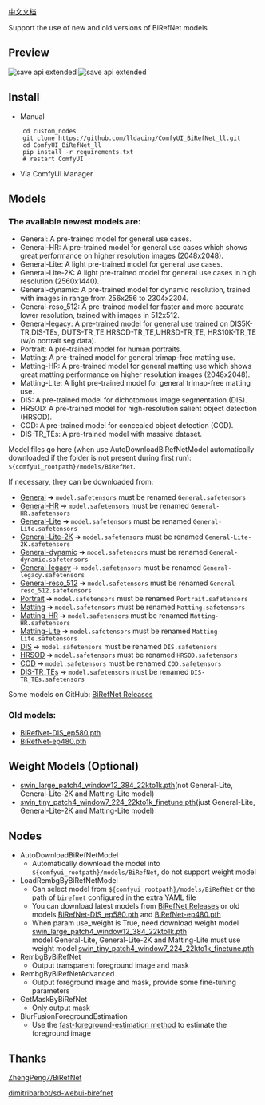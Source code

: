 [中文文档](README_CN.md)

Support the use of new and old versions of BiRefNet models

## Preview
![save api extended](doc/base.png)
![save api extended](doc/video.gif)

## Install

- Manual
```shell
    cd custom_nodes
    git clone https://github.com/lldacing/ComfyUI_BiRefNet_ll.git
    cd ComfyUI_BiRefNet_ll
    pip install -r requirements.txt
    # restart ComfyUI
```
- Via ComfyUI Manager
    

## Models

### The available newest models are:

- General: A pre-trained model for general use cases.
- General-HR: A pre-trained model for general use cases which shows great performance on higher resolution images (2048x2048).
- General-Lite: A light pre-trained model for general use cases.
- General-Lite-2K: A light pre-trained model for general use cases in high resolution (2560x1440).
- General-dynamic: A pre-trained model for dynamic resolution, trained with images in range from 256x256 to 2304x2304.
- General-reso_512: A pre-trained model for faster and more accurate lower resolution, trained with images in 512x512.
- General-legacy: A pre-trained model for general use trained on DIS5K-TR,DIS-TEs, DUTS-TR_TE,HRSOD-TR_TE,UHRSD-TR_TE, HRS10K-TR_TE (w/o portrait seg data).
- Portrait: A pre-trained model for human portraits.
- Matting: A pre-trained model for general trimap-free matting use.
- Matting-HR: A pre-trained model for general matting use which shows great matting performance on higher resolution images (2048x2048).
- Matting-Lite: A light pre-trained model for general trimap-free matting use.
- DIS: A pre-trained model for dichotomous image segmentation (DIS).
- HRSOD: A pre-trained model for high-resolution salient object detection (HRSOD).
- COD: A pre-trained model for concealed object detection (COD).
- DIS-TR_TEs: A pre-trained model with massive dataset.

Model files go here (when use AutoDownloadBiRefNetModel automatically downloaded if the folder is not present during first run): `${comfyui_rootpath}/models/BiRefNet`.  

If necessary, they can be downloaded from:
- [General](https://huggingface.co/ZhengPeng7/BiRefNet/resolve/main/model.safetensors) ➔ `model.safetensors` must be renamed `General.safetensors`
- [General-HR](https://huggingface.co/ZhengPeng7/BiRefNet_HR/resolve/main/model.safetensors) ➔ `model.safetensors` must be renamed `General-HR.safetensors`
- [General-Lite](https://huggingface.co/ZhengPeng7/BiRefNet_T/resolve/main/model.safetensors) ➔ `model.safetensors` must be renamed `General-Lite.safetensors`
- [General-Lite-2K](https://huggingface.co/ZhengPeng7/BiRefNet_lite-2K/resolve/main/model.safetensors) ➔ `model.safetensors` must be renamed `General-Lite-2K.safetensors`
- [General-dynamic](https://huggingface.co/ZhengPeng7/BiRefNet_dynamic/resolve/main/model.safetensors) ➔ `model.safetensors` must be renamed `General-dynamic.safetensors`
- [General-legacy](https://huggingface.co/ZhengPeng7/BiRefNet-legacy/resolve/main/model.safetensors) ➔ `model.safetensors` must be renamed `General-legacy.safetensors`
- [General-reso_512](https://huggingface.co/ZhengPeng7/BiRefNet_512x512/resolve/main/model.safetensors) ➔ `model.safetensors` must be renamed `General-reso_512.safetensors`
- [Portrait](https://huggingface.co/ZhengPeng7/BiRefNet-portrait/resolve/main/model.safetensors) ➔ `model.safetensors` must be renamed `Portrait.safetensors`
- [Matting](https://huggingface.co/ZhengPeng7/BiRefNet-matting/resolve/main/model.safetensors) ➔ `model.safetensors` must be renamed `Matting.safetensors`
- [Matting-HR](https://huggingface.co/ZhengPeng7/BiRefNet_HR-matting/resolve/main/model.safetensors) ➔ `model.safetensors` must be renamed `Matting-HR.safetensors`
- [Matting-Lite](https://huggingface.co/ZhengPeng7/BiRefNet_lite-matting/resolve/main/model.safetensors) ➔ `model.safetensors` must be renamed `Matting-Lite.safetensors`
- [DIS](https://huggingface.co/ZhengPeng7/BiRefNet-DIS5K/resolve/main/model.safetensors) ➔ `model.safetensors` must be renamed `DIS.safetensors`
- [HRSOD](https://huggingface.co/ZhengPeng7/BiRefNet-HRSOD/resolve/main/model.safetensors) ➔ `model.safetensors` must be renamed `HRSOD.safetensors`
- [COD](https://huggingface.co/ZhengPeng7/BiRefNet-COD/resolve/main/model.safetensors) ➔ `model.safetensors` must be renamed `COD.safetensors`
- [DIS-TR_TEs](https://huggingface.co/ZhengPeng7/BiRefNet-DIS5K-TR_TEs/resolve/main/model.safetensors) ➔ `model.safetensors` must be renamed `DIS-TR_TEs.safetensors`

Some models on GitHub: 
[BiRefNet Releases](https://github.com/ZhengPeng7/BiRefNet/releases)

### Old models:
- [BiRefNet-DIS_ep580.pth](https://huggingface.co/ViperYX/BiRefNet/resolve/main/BiRefNet-DIS_ep580.pth)
- [BiRefNet-ep480.pth](https://huggingface.co/ViperYX/BiRefNet/resolve/main/BiRefNet-ep480.pth)

## Weight Models (Optional)
- [swin_large_patch4_window12_384_22kto1k.pth](https://huggingface.co/ViperYX/BiRefNet/resolve/main/swin_large_patch4_window12_384_22kto1k.pth)(not General-Lite, General-Lite-2K and Matting-Lite model)
- [swin_tiny_patch4_window7_224_22kto1k_finetune.pth](https://drive.google.com/drive/folders/1cmce_emsS8A5ha5XT2c_CZiJzlLM81ms)(just General-Lite, General-Lite-2K and Matting-Lite model)


## Nodes
- AutoDownloadBiRefNetModel
  - Automatically download the model into `${comfyui_rootpath}/models/BiRefNet`, do not support weight model
- LoadRembgByBiRefNetModel
  - Can select model from `${comfyui_rootpath}/models/BiRefNet` or the path of `birefnet` configured in the extra YAML file
  - You can download latest models from [BiRefNet Releases](https://github.com/ZhengPeng7/BiRefNet/releases) or old models [BiRefNet-DIS_ep580.pth](https://huggingface.co/ViperYX/BiRefNet/resolve/main/BiRefNet-DIS_ep580.pth) and [BiRefNet-ep480.pth](https://huggingface.co/ViperYX/BiRefNet/resolve/main/BiRefNet-ep480.pth)
  - When param use_weight is True, need download weight model [swin_large_patch4_window12_384_22kto1k.pth](https://huggingface.co/ViperYX/BiRefNet/resolve/main/swin_large_patch4_window12_384_22kto1k.pth)  
    model General-Lite, General-Lite-2K and Matting-Lite must use weight model [swin_tiny_patch4_window7_224_22kto1k_finetune.pth](https://drive.google.com/drive/folders/1cmce_emsS8A5ha5XT2c_CZiJzlLM81ms)
- RembgByBiRefNet
  - Output transparent foreground image and mask
- RembgByBiRefNetAdvanced
  - Output foreground image and mask, provide some fine-tuning parameters
- GetMaskByBiRefNet
  - Only output mask
- BlurFusionForegroundEstimation
  - Use the [fast-foreground-estimation method](https://github.com/Photoroom/fast-foreground-estimation) to estimate the foreground image

## Thanks

[ZhengPeng7/BiRefNet](https://github.com/zhengpeng7/birefnet)

[dimitribarbot/sd-webui-birefnet](https://github.com/dimitribarbot/sd-webui-birefnet)

